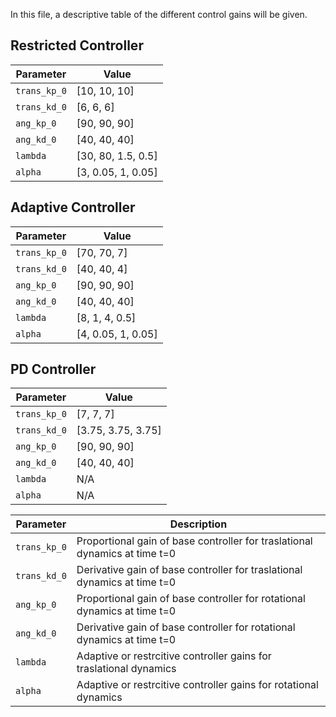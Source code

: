 In this file, a descriptive table of the different control gains will be given.

## Restricted Controller


| Parameter      | Value             |
|----------------|-------------------|
| `trans_kp_0`   | [10, 10, 10]      |
| `trans_kd_0`   | [6, 6, 6]         |
| `ang_kp_0`     | [90, 90, 90]      |
| `ang_kd_0`     | [40, 40, 40]      |
| `lambda`       | [30, 80, 1.5, 0.5]|
| `alpha`        | [3, 0.05, 1, 0.05]|


## Adaptive Controller 


| Parameter      | Value             |
|----------------|-------------------|
| `trans_kp_0`   | [70, 70, 7]       |
| `trans_kd_0`   | [40, 40, 4]       |
| `ang_kp_0`     | [90, 90, 90]      |
| `ang_kd_0`     | [40, 40, 40]      |
| `lambda`       | [8, 1, 4, 0.5]    |
| `alpha`        | [4, 0.05, 1, 0.05]|

## PD Controller

| Parameter      | Value             |
|----------------|-------------------|
| `trans_kp_0`   | [7, 7, 7]         |
| `trans_kd_0`   | [3.75, 3.75, 3.75]|
| `ang_kp_0`     | [90, 90, 90]      |
| `ang_kd_0`     | [40, 40, 40]      |
| `lambda`       | N/A               |
| `alpha`        | N/A               |




| Parameter      | Description           |
|----------------|----------------------------------------|
| `trans_kp_0`   | Proportional gain of base controller for traslational dynamics  at time t=0                    |
| `trans_kd_0`   | Derivative gain of base controller for traslational dynamics at time t=0                         |
| `ang_kp_0`     | Proportional gain of base controller for rotational dynamics at time t=0                       |
| `ang_kd_0`     | Derivative gain of base controller for rotational dynamics at time t=0                           |
| `lambda`       | Adaptive or restrcitive controller gains for traslational dynamics                           |
| `alpha`        | Adaptive or restrcitive controller gains for rotational dynamics                             |

